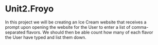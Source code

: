 # Unit2.Froyo

In this project we will be creating an Ice Cream website that receives a prompt upon opening the website for the User to enter a list of comma-separated flavors.
We should then be able count how many of each flavor the User have typed and list them down.








